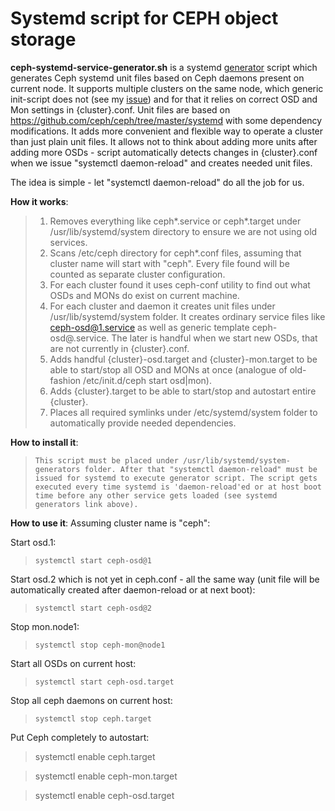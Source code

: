 # Systemd script for CEPH object storage

**ceph-systemd-service-generator.sh** is a systemd [generator](http://www.freedesktop.org/wiki/Software/systemd/Generators/) script which generates Ceph systemd unit files based on Ceph daemons present on current node. It supports multiple clusters on the same node, which generic init-script does not (see my [issue](http://tracker.ceph.com/issues/12466)) and for that it relies on correct OSD and Mon settings in {cluster}.conf.
Unit files are based on https://github.com/ceph/ceph/tree/master/systemd with some dependency modifications.
It adds more convenient and flexible way to operate a cluster than just plain unit files. It allows not to think about adding more units after adding more OSDs - script automatically detects changes in {cluster}.conf when we issue "systemctl daemon-reload" and creates needed unit files.

The idea is simple - let "systemctl daemon-reload" do all the job for us.

**How it works**:
> 1. Removes everything like ceph*.service or ceph*.target under /usr/lib/systemd/system directory to ensure we are not using old services.
> 2. Scans /etc/ceph directory for ceph*.conf files, assuming that cluster name will start with "ceph". Every file found will be counted as separate cluster configuration.
> 3. For each cluster found it uses ceph-conf utility to find out what OSDs and MONs do exist on current machine.
> 4. For each cluster and daemon it creates unit files under /usr/lib/systemd/system folder. It creates ordinary service files like ceph-osd@1.service as well as generic template ceph-osd@.service. The later is handful when we start new OSDs, that are not currently in {cluster}.conf.
> 5. Adds handful {cluster}-osd.target and {cluster}-mon.target to be able to start/stop all OSD and MONs at once (analogue of old-fashion /etc/init.d/ceph start osd|mon).
> 6. Adds {cluster}.target to be able to start/stop and autostart entire {cluster}.
> 7. Places all required symlinks under /etc/systemd/system folder to automatically provide needed dependencies.

**How to install it**:
> ```This script must be placed under /usr/lib/systemd/system-generators folder. After that "systemctl daemon-reload" must be issued for systemd to execute generator script. The script gets executed every time systemd is 'daemon-reload'ed or at host boot time before any other service gets loaded (see systemd generators link above).```

**How to use it**:
Assuming cluster name is "ceph":

Start osd.1:
> ```systemctl start ceph-osd@1```

Start osd.2 which is not yet in ceph.conf - all the same way (unit file will be automatically created after daemon-reload or at next boot):
> ```systemctl start ceph-osd@2```

Stop mon.node1:
> ```systemctl stop ceph-mon@node1```

Start all OSDs on current host:
> ```systemctl start ceph-osd.target```

Stop all ceph daemons on current host:
> ```systemctl stop ceph.target```

Put Ceph completely to autostart:
> systemctl enable ceph.target

> systemctl enable ceph-mon.target

> systemctl enable ceph-osd.target
